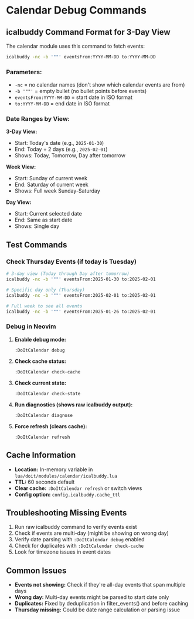 # Calendar Debug Commands

## icalbuddy Command Format for 3-Day View

The calendar module uses this command to fetch events:

```bash
icalbuddy -nc -b '""' eventsFrom:YYYY-MM-DD to:YYYY-MM-DD
```

### Parameters:
- `-nc` = no calendar names (don't show which calendar events are from)
- `-b '""'` = empty bullet (no bullet points before events)
- `eventsFrom:YYYY-MM-DD` = start date in ISO format
- `to:YYYY-MM-DD` = end date in ISO format

### Date Ranges by View:

**3-Day View:**
- Start: Today's date (e.g., `2025-01-30`)
- End: Today + 2 days (e.g., `2025-02-01`)
- Shows: Today, Tomorrow, Day after tomorrow

**Week View:**
- Start: Sunday of current week
- End: Saturday of current week
- Shows: Full week Sunday-Saturday

**Day View:**
- Start: Current selected date
- End: Same as start date
- Shows: Single day

## Test Commands

### Check Thursday Events (if today is Tuesday)
```bash
# 3-day view (Today through Day after tomorrow)
icalbuddy -nc -b '""' eventsFrom:2025-01-30 to:2025-02-01

# Specific day only (Thursday)
icalbuddy -nc -b '""' eventsFrom:2025-02-01 to:2025-02-01

# Full week to see all events
icalbuddy -nc -b '""' eventsFrom:2025-01-26 to:2025-02-01
```

### Debug in Neovim

1. **Enable debug mode:**
   ```vim
   :DoItCalendar debug
   ```

2. **Check cache status:**
   ```vim
   :DoItCalendar check-cache
   ```

3. **Check current state:**
   ```vim
   :DoItCalendar check-state
   ```

4. **Run diagnostics (shows raw icalbuddy output):**
   ```vim
   :DoItCalendar diagnose
   ```

5. **Force refresh (clears cache):**
   ```vim
   :DoItCalendar refresh
   ```

## Cache Information

- **Location:** In-memory variable in `lua/doit/modules/calendar/icalbuddy.lua`
- **TTL:** 60 seconds default
- **Clear cache:** `:DoItCalendar refresh` or switch views
- **Config option:** `config.icalbuddy.cache_ttl`

## Troubleshooting Missing Events

1. Run raw icalbuddy command to verify events exist
2. Check if events are multi-day (might be showing on wrong day)
3. Verify date parsing with `:DoItCalendar debug` enabled
4. Check for duplicates with `:DoItCalendar check-cache`
5. Look for timezone issues in event dates

## Common Issues

- **Events not showing:** Check if they're all-day events that span multiple days
- **Wrong day:** Multi-day events might be parsed to start date only
- **Duplicates:** Fixed by deduplication in filter_events() and before caching
- **Thursday missing:** Could be date range calculation or parsing issue